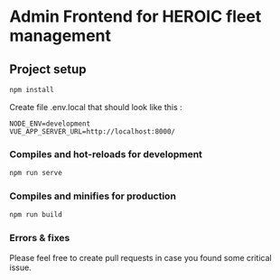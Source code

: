 # Admin Frontend for HEROIC fleet management

## Project setup
```bash
npm install
```

Create file .env.local that should look like this :

    NODE_ENV=development
    VUE_APP_SERVER_URL=http://localhost:8000/

### Compiles and hot-reloads for development
```bash
npm run serve
```

### Compiles and minifies for production
```bash
npm run build
```

### Errors & fixes  
Please feel free to create pull requests in case you found some critical issue.
